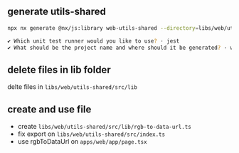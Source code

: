 ## generate utils-shared

```bash
npx nx generate @nx/js:library web-utils-shared --directory=libs/web/utils-shared --importPath=@libs/web/utils-shared --tags=scope:web --bundler=swc

✔ Which unit test runner would you like to use? · jest
✔ What should be the project name and where should it be generated? · web-utils-shared @ libs/web/utils-shared
```

## delete files in lib folder

delte files in `libs/web/utils-shared/src/lib`

## create and use file

* create `libs/web/utils-shared/src/lib/rgb-to-data-url.ts`
* fix export on `libs/web/utils-shared/src/index.ts`
* use rgbToDataUrl on `apps/web/app/page.tsx`
